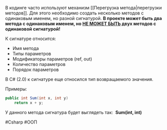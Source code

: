 
В кодинге часто используют механизм [[Перегрузка метода|перегрузки методов]]. Для этого необходимо создать несколько методов с одинаковым именем, но разной сигнатурой.
**В проекте может быть два метода с одинаковым именем, но <u>НЕ МОЖЕТ БЫТЬ</u> двух методов с одинаковой сигнатурой!**

К сигнатуре относится:
- Имя метода
- Типы параметров
- Модификаторы параметров (ref, out)
- Количество параметров
-  Порядок параметров


В C# (2.0)  к сигнатуре еще относился тип возвращаемого значения.

Примеры:

```C#
public int Sum(int x, int y)
	return x + y;
```

У данного метода сигнатура будет выглядеть так:  **Sum(int, int)**

#Csharp #ООП 